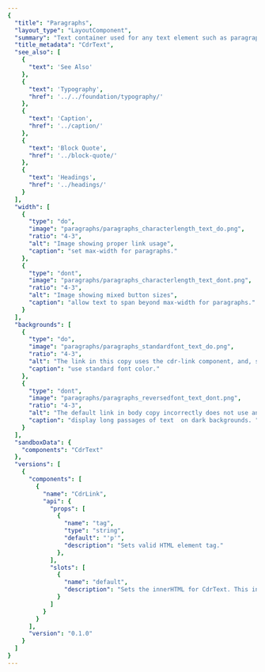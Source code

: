 ```yaml
---
{
  "title": "Paragraphs",
  "layout_type": "LayoutComponent",
  "summary": "Text container used for any text element such as paragraphs, headings, and lists. Establishes vertical spacing and optimizes the reading experience",
  "title_metadata": "CdrText",
  "see_also": [
    {
      "text": 'See Also'
    },
    {
      "text": 'Typography',
      "href": '../../foundation/typography/'
    },
    {
      "text": 'Caption',
      "href": '../caption/'
    },
    {
      "text": 'Block Quote',
      "href": '../block-quote/'
    },
    {
      "text": 'Headings',
      "href": '../headings/'
    }
  ],
  "width": [
    {
      "type": "do",
      "image": "paragraphs/paragraphs_characterlength_text_do.png",
      "ratio": "4-3",
      "alt": "Image showing proper link usage",
      "caption": "set max-width for paragraphs."
    },
    {
      "type": "dont",
      "image": "paragraphs/paragraphs_characterlength_text_dont.png",
      "ratio": "4-3",
      "alt": "Image showing mixed button sizes",
      "caption": "allow text to span beyond max-width for paragraphs."
    }
  ],
  "backgrounds": [
    {
      "type": "do",
      "image": "paragraphs/paragraphs_standardfont_text_do.png",
      "ratio": "4-3",
      "alt": "The link in this copy uses the cdr-link component, and, so correctly uses an underline",
      "caption": "use standard font color."
    },
    {
      "type": "dont",
      "image": "paragraphs/paragraphs_reversedfont_text_dont.png",
      "ratio": "4-3",
      "alt": "The default link in body copy incorrectly does not use an underline",
      "caption": "display long passages of text  on dark backgrounds. "
    }
  ],
  "sandboxData": {
    "components": "CdrText"
  },
  "versions": [
    {
      "components": [
        {
          "name": "CdrLink",
          "api": {
            "props": [
              {
                "name": "tag",
                "type": "string",
                "default": "'p'",
                "description": "Sets valid HTML element tag."
              },
            ],
            "slots": [
              {
                "name": "default",
                "description": "Sets the innerHTML for CdrText. This includes text and html markup."
              }
            ]
          }
        }
      ],
      "version": "0.1.0"
    }
  ]
}
---
```


<cdr-doc-tabs>
<template slot="Overview">
<cdr-doc-table-of-contents-shell>

## Default

Used as default font style for all text information. Also known as body-default in UI ToolKit.


<cdr-doc-example-code-pair :background-toggle="false" repository-href="/src/components/text" :sandbox-data="$page.frontmatter.sandboxData" >

```html
  <cdr-text>Pack everything you need with this handy checklist! We include the 10 essentials and more for comfort in the backcountry.</cdr-text>
```

</cdr-doc-example-code-pair>

## Accessibility

To ensure that usage of this component complies with accessibility guidelines:

- Text container does not exceed 634px or line length does not exceed more than 75 characters
- Minimize use of reversed-out body copy because it’s harder to read
- When possible, use the first sentence as an introduction to the paragraph. With screen readers, users can listen to the first sentence and then jump to the next paragraph
- Break long pages into shorter sections by organizing content into well-defined groups or chunks

<br/>

This component has compliance with following WebAIM’s accessibility guidelines:
- [WCAG SC 1.4.8: Visual presentation](https://www.w3.org/TR/WCAG20/#visual-audio-contrast-visual-presentation): Cedar Design System text component provides for spacing for:
  - Within paragraphs, line spacing is at least 1.5 times font height

 <!--  - Between paragraphs, at least 1.5 times larger than the line spacing -->

<!-- <cdr-img class="cdr-doc-article-img" alt="paragraphs_spacing_graphic_example" :src="$withBase(`/paragraphs/paragraphs_spacing_graphic_example.png`)" /> -->

</cdr-doc-table-of-contents-shell>
</template>

<template slot="Guidelines">
<cdr-doc-table-of-contents-shell>

## Use When

- Displaying articles for long-form content, such as Expert Advice articles or Co-op Journal entries
- Displaying member or legal messages, such as on PDP pages
- Displaying product descriptions
- Displaying customer reviews, such as on PDP pages

### Don’t Use When

- Displaying form inputs. Instead, use [Inputs](../input/)
- Displaying alert messages. Instead, use Alerts
- Listing product features. Instead, use [Lists](../lists/)

## The Basics

Roboto is used for paragraph text because it is easy to scan. It is primarily used for:
- Legal messages on PDP pages
- Shipping messages on PDP pages
- Customer reviews on PDP pages
- Class or event descriptions
- REI Adventure descriptions
- Editorial copy on PDP pages
- Long articles on Expert Advice or Co-op Journal pages

## Content

- Use adjacent text, a definition list, a glossary, or other method to supplement words that are ambiguous
- Abbreviations:
  - Follow [REI Copy Guidelines](http://pcempub.rei.com/content/asset-guides/en_us/site/brand-assets-guides/copy/master-brand-copy-guides.html) for dates, time, dimensions, measurements, electrical units, and geographic reference
  - Expand abbreviations by explaining the definition the first time it is used
  - Use the `<abbr>` element, or link to a definition or glossary
- For ease of reading, readability level should be about Grade 7. To test the body text, use the [Hemingway Editor](http://www.hemingwayapp.com/). For more information, view the [Help information](http://www.hemingwayapp.com/help.html)
- When possible, write the first sentence as an introduction to the paragraph. With screen readers, users can jump from paragraph to paragraph, listening to the first sentence or two before moving on to the next paragraph

## Behavior

- Max-width for paragraph containers is 634px or line length should not exceed 75 characters per line.
- Use standard (dark) font color on light background for article text

### Do / Don’t

<do-dont :examples="$page.frontmatter.width" />

<do-dont :examples="$page.frontmatter.backgrounds" />

## Resources

- Article: Which Are More Legible: [Serif or Sans Serif Typefaces?](http://alexpoole.info/blog/which-are-more-legible-serif-or-sans-serif-typefaces/)
- WebAIM Article: [Evaluating Cognitive Web Accessibility](https://webaim.org/articles/evaluatingcognitive/)

</cdr-doc-table-of-contents-shell>
</template>

<template slot="API">
<cdr-doc-table-of-contents-shell>

## Props

<cdr-doc-api type="prop" :api-data="$page.frontmatter.versions[0].components[0].api.props" />

## Slots

<cdr-doc-api type="slot" :api-data="$page.frontmatter.versions[0].components[0].api.slots" />

## Usage

The **CdrText** component allows for styling any html element with available text styles. Visual style and semantic meaning are managed independently by providing:

* Element to the `tag` prop
* Style to the `modifier` prop

<br />

By default the **CdrText** component renders as a paragraph, this default paragraph is intended for most standard use cases.

```vue
  <cdr-text>
    This is a standard paragraph, intended for non long form copy usage.
  </cdr-text>
```

### Paragraph spacing
By default there is no spacing between paragraphs. The space utility classes are 
provided to increase legibility

```vue
  <cdr-text
    class="cdr-mb-space-one-x"
  >
   This paragraph is adding a bottom marging to provide space between it and the paragraph below
  </cdr-text>
  <cdr-text>
   This paragraph is last and does not need the additional utility class
  </cdr-text>
```

</cdr-doc-table-of-contents-shell>
</template>

</cdr-doc-tabs>
